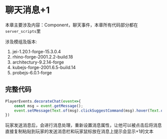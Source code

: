 # 聊天消息+1
本章主要涉及内容：Component，聊天事件，本章所有代码部分都在`server_scripts`里

涉及模组及版本:
1. jei-1.20.1-forge-15.3.0.4
2. rhino-forge-2001.2.2-build.18
3. architectury-9.2.14-forge
4. kubejs-forge-2001.6.5-build.14
5. probejs-6.0.1-forge

## 完整代码
```js
PlayerEvents.decorateChat(event=>{
    const msg = event.getMessage();
    event.setMessage(Text.of(msg).clickSuggestCommand(msg).hover(Text.of("+1")))
})
```
玩家发送消息后，会进行消息处理，重新设置消息属性，让他可以被点击后将消息直接复制粘贴到玩家的发送消息栏和玩家鼠标放在消息上提示会显示+1的文本